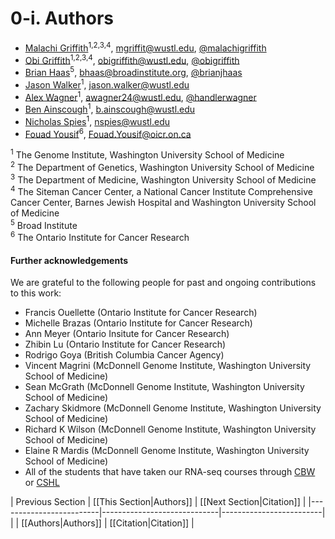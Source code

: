 # 0-i. Authors

- [Malachi Griffith](http://genome.wustl.edu/people/individual/malachi-griffith/)<sup>1,2,3,4</sup>, [mgriffit\@wustl.edu](http://genome.wustl.edu/people/individual/contact/malachi-griffith/), [@malachigriffith](https://twitter.com/malachigriffith)
- [Obi Griffith](http://genome.wustl.edu/people/individual/obi-griffith/)<sup>1,2,3,4</sup>, [obigriffith\@wustl.edu](http://genome.wustl.edu/people/individual/contact/obi-griffith/), [@obigriffith](https://twitter.com/obigriffith)
- [Brian Haas](https://personal.broadinstitute.org/bhaas/)<sup>5</sup>, [bhaas\@broadinstitute.org](https://personal.broadinstitute.org/bhaas/), [@brianjhaas](https://twitter.com/brianjhaas)
- [Jason Walker](http://genome.wustl.edu/people/individual/jason-walker/)<sup>1</sup>, [jason.walker\@wustl.edu](http://genome.wustl.edu/people/individual/contact/jason-walker/)
- [Alex Wagner](http://genome.wustl.edu/people/individual/alex-wagner/)<sup>1</sup>, [awagner24\@wustl.edu](http://genome.wustl.edu/people/individual/contact/alex-wagner/), [@handlerwagner](https://twitter.com/handlerwagner)
- [Ben Ainscough](http://genome.wustl.edu/people/individual/Benjamin-Ainscough/)<sup>1</sup>, [b.ainscough\@wustl.edu](http://genome.wustl.edu/people/individual/contact/benjamin-ainscough/)
- [Nicholas Spies](http://genome.wustl.edu/people/individual/Nicholas-Spies/)<sup>1</sup>, [nspies\@wustl.edu](http://genome.wustl.edu/people/individual/contact/nicholas-spies/)
- [Fouad Yousif](https://bioinformatics.ca/person/cbw-core-faculty/fouad-yousif)<sup>6</sup>, [Fouad.Yousif\@oicr.on.ca](https://bioinformatics.ca/person/cbw-core-faculty/fouad-yousif)

<sup>1</sup> The Genome Institute, Washington University School of Medicine<br>
<sup>2</sup> The Department of Genetics, Washington University School of Medicine<br>
<sup>3</sup> The Department of Medicine, Washington University School of Medicine<br>
<sup>4</sup> The Siteman Cancer Center, a National Cancer Institute Comprehensive Cancer Center, Barnes Jewish Hospital and Washington University School of Medicine<br>
<sup>5</sup> Broad Institute<br>
<sup>6</sup> The Ontario Institute for Cancer Research<br>

#### Further acknowledgements
We are grateful to the following people for past and ongoing contributions to this work:
- Francis Ouellette (Ontario Institute for Cancer Research)
- Michelle Brazas (Ontario Institute for Cancer Research)
- Ann Meyer (Ontario Insitute for Cancer Research)
- Zhibin Lu (Ontario Institute for Cancer Research)
- Rodrigo Goya (British Columbia Cancer Agency)
- Vincent Magrini (McDonnell Genome Institute, Washington University School of Medicine)
- Sean McGrath (McDonnell Genome Institute, Washington University School of Medicine) 
- Zachary Skidmore (McDonnell Genome Institute, Washington University School of Medicine)
- Richard K Wilson (McDonnell Genome Institute, Washington University School of Medicine) 
- Elaine R Mardis (McDonnell Genome Institute, Washington University School of Medicine)
- All of the students that have taken our RNA-seq courses through [CBW](http://bioinformatics.ca/workshops/current) or [CSHL](http://meetings.cshl.edu/courses.html)

| Previous Section        | [[This Section|Authors]]    | [[Next Section|Citation]] |
|-------------------------|-----------------------------|-------------------------|
|                         | [[Authors|Authors]]         | [[Citation|Citation]]       |

